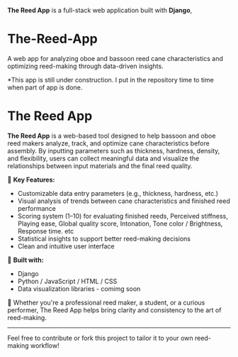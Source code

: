 **The Reed App** is a full-stack web application built with **Django**,
# The-Reed-App
A web app for analyzing oboe and bassoon reed cane characteristics and optimizing reed-making through data-driven insights.

*This app is still under construction. I put in the repository time to time when part of app is done. 

# The Reed App

**The Reed App** is a web-based tool designed to help bassoon and oboe reed makers analyze, track, and optimize cane characteristics before assembly. By inputting parameters such as thickness, hardness, density, and flexibility, users can collect meaningful data and visualize the relationships between input materials and the final reed quality.

🎯 **Key Features:**
- Customizable data entry parameters (e.g., thickness, hardness, etc.)
- Visual analysis of trends between cane characteristics and finished reed performance
- Scoring system (1–10) for evaluating finished reeds, Perceived stiffness, Playing ease, Global quality score, Intonation, Tone color / Brightness, Response time. etc
- Statistical insights to support better reed-making decisions
- Clean and intuitive user interface

🔧 **Built with:**
- Django
- Python / JavaScript / HTML / CSS
- Data visualization libraries - comimg soon

🧪 Whether you're a professional reed maker, a student, or a curious performer, The Reed App helps bring clarity and consistency to the art of reed-making.

---

Feel free to contribute or fork this project to tailor it to your own reed-making workflow!
